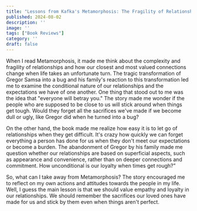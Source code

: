 ```yaml
---
title: "Lessons from Kafka's Metamorphosis: The Fragility of Relationships and Unconditional Loyalty"
published: 2024-08-02
description: ''
image: ''
tags: ["Book Reviews"]
category: ''
draft: false 
---
```


When I read Metamorphosis, it made me think about the complexity and fragility of relationships and how our closest and most valued connections change when life takes an unfortunate turn. The tragic transformation of Gregor Samsa into a bug and his family's reaction to this transformation led me to examine the conditional nature of our relationships and the expectations we have of one another. One thing that stood out to me was the idea that "everyone will betray you." The story made me wonder if the people who are supposed to be close to us will stick around when things get tough. Would they forget all the sacrifices we've made if we become dull or ugly, like Gregor did when he turned into a bug?

On the other hand, the book made me realize how easy it is to let go of relationships when they get difficult. It's crazy how quickly we can forget everything a person has done for us when they don't meet our expectations or become a burden. The abandonment of Gregor by his family made me question whether our relationships are based on superficial aspects, such as appearance and convenience, rather than on deeper connections and commitment. How unconditional is our loyalty when times get rough?”

So, what can I take away from Metamorphosis? The story encouraged me to reflect on my own actions and attitudes towards the people in my life. Well, I guess the main lesson is that we should value empathy and loyalty in our relationships. We should remember the sacrifices our loved ones have made for us and stick by them even when things aren't perfect.